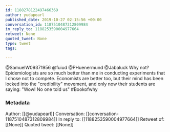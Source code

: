 ```yaml
---
id: 1188278122497466369
author: yudapearl
published_date: 2019-10-27 02:15:56 +00:00
conversation_id: 1187510487312809984
in_reply_to: 1188253590004977664
retweet: None
quoted_tweet: None
type: tweet
tags:

---
```


@SamuelW09371956 @fuiud @PHuenermund @Jabaluck Why not? Epidemiologists are so much better than me in conducting experiments that I chose not to compete. Economists are better too, but their mind has been locked into the "credibility" movement, and only now their students are saying: "Wow! No one told us" #Bookofwhy

### Metadata

Author: [[@yudapearl]]
Conversation: [[conversation-1187510487312809984]]
In reply to: [[1188253590004977664]]
Retweet of: [[None]]
Quoted tweet: [[None]]
